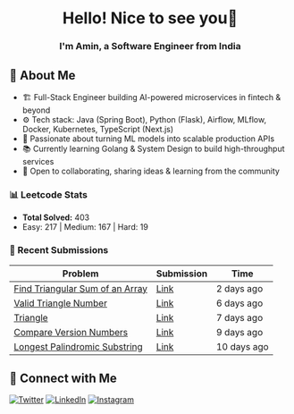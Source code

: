 
<h1 align="center">Hello! Nice to see you👋</h1>
<h3 align="center">I'm Amin, a Software Engineer from India </h3>

## 🚀 About Me  
- 🏗️ Full-Stack Engineer building AI-powered microservices in fintech & beyond
- ⚙️ Tech stack: Java (Spring Boot), Python (Flask), Airflow, MLflow, Docker, Kubernetes, TypeScript (Next.js)
- 🚀 Passionate about turning ML models into scalable production APIs
- 📚 Currently learning Golang & System Design to build high-throughput services
- 🤝 Open to collaborating, sharing ideas & learning from the community
<!--START_SECTION:LEETCODE-->
### 📊 Leetcode Stats
- **Total Solved:** 403
- Easy: 217 | Medium: 167 | Hard: 19

### 📝 Recent Submissions
| Problem | Submission | Time |
|---------|------------|------|
| [Find Triangular Sum of an Array](https://leetcode.com/problems/find-triangular-sum-of-an-array/) | [Link](https://leetcode.com/submissions/detail/1787242704/) | 2 days ago |
| [Valid Triangle Number](https://leetcode.com/problems/valid-triangle-number/) | [Link](https://leetcode.com/submissions/detail/1783202418/) | 6 days ago |
| [Triangle](https://leetcode.com/problems/triangle/) | [Link](https://leetcode.com/submissions/detail/1782203883/) | 7 days ago |
| [Compare Version Numbers](https://leetcode.com/problems/compare-version-numbers/) | [Link](https://leetcode.com/submissions/detail/1779795945/) | 9 days ago |
| [Longest Palindromic Substring](https://leetcode.com/problems/longest-palindromic-substring/) | [Link](https://leetcode.com/submissions/detail/1779350461/) | 10 days ago |

<!--END_SECTION:LEETCODE-->
## 📍 Connect with Me  
[![Twitter](https://img.shields.io/badge/Twitter-1DA1F2?logo=twitter&style=for-the-badge&logoColor=white)](https://twitter.com/aminlodhiya)  [![LinkedIn](https://img.shields.io/badge/LinkedIn-0077B5?logo=linkedin&style=for-the-badge&logoColor=white)](https://linkedin.com/in/aminlodhiya)  [![Instagram](https://img.shields.io/badge/Instagram-E4405F?logo=instagram&style=for-the-badge&logoColor=white)](https://instagram.com/aminlodhiya07)  

